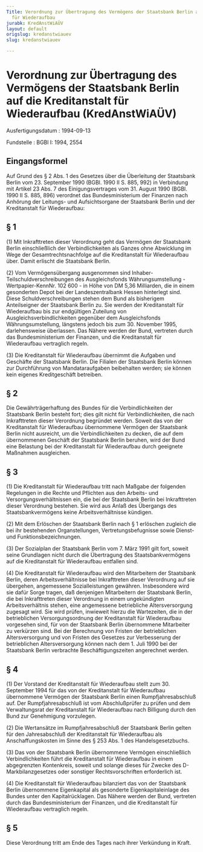 ```yaml
---
Title: Verordnung zur Übertragung des Vermögens der Staatsbank Berlin auf die Kreditanstalt
  für Wiederaufbau
jurabk: KredAnstWiAÜV
layout: default
origslug: kredanstwiauev
slug: kredanstwiauev

---
```


# Verordnung zur Übertragung des Vermögens der Staatsbank Berlin auf die Kreditanstalt für Wiederaufbau (KredAnstWiAÜV)

Ausfertigungsdatum
:   1994-09-13

Fundstelle
:   BGBl I: 1994, 2554



## Eingangsformel

Auf Grund des § 2 Abs. 1 des Gesetzes über die Überleitung der
Staatsbank Berlin vom 23. September 1990 (BGBl. 1990 II S. 885, 992)
in Verbindung mit Artikel 23 Abs. 7 des Einigungsvertrages vom 31.
August 1990 (BGBl. 1990 II S. 885, 896) verordnet das
Bundesministerium der Finanzen nach Anhörung der Leitungs- und
Aufsichtsorgane der Staatsbank Berlin und der Kreditanstalt für
Wiederaufbau:


## § 1

(1) Mit Inkrafttreten dieser Verordnung geht das Vermögen der
Staatsbank Berlin einschließlich der Verbindlichkeiten als Ganzes ohne
Abwicklung im Wege der Gesamtrechtsnachfolge auf die Kreditanstalt für
Wiederaufbau über. Damit erlischt die Staatsbank Berlin.

(2) Vom Vermögensübergang ausgenommen sind Inhaber-
Teilschuldverschreibungen des Ausgleichsfonds Währungsumstellung -
Wertpapier-KennNr. 102 600 - in Höhe von DM 5,36 Milliarden, die in
einem gesonderten Depot bei der Landeszentralbank Hessen hinterlegt
sind. Diese Schuldverschreibungen stehen dem Bund als bisherigem
Anteilseigner der Staatsbank Berlin zu. Sie werden der Kreditanstalt
für Wiederaufbau bis zur endgültigen Zuteilung von
Ausgleichsverbindlichkeiten gegenüber dem Ausgleichsfonds
Währungsumstellung, längstens jedoch bis zum 30. November 1995,
darlehensweise überlassen. Das Nähere werden der Bund, vertreten durch
das Bundesministerium der Finanzen, und die Kreditanstalt für
Wiederaufbau vertraglich regeln.

(3) Die Kreditanstalt für Wiederaufbau übernimmt die Aufgaben und
Geschäfte der Staatsbank Berlin. Die Filialen der Staatsbank Berlin
können zur Durchführung von Mandataraufgaben beibehalten werden; sie
können kein eigenes Kreditgeschäft betreiben.


## § 2

Die Gewährträgerhaftung des Bundes für die Verbindlichkeiten der
Staatsbank Berlin besteht fort; dies gilt nicht für Verbindlichkeiten,
die nach Inkrafttreten dieser Verordnung begründet werden. Soweit das
von der Kreditanstalt für Wiederaufbau übernommene Vermögen der
Staatsbank Berlin nicht ausreicht, um die Verbindlichkeiten zu decken,
die auf dem übernommenen Geschäft der Staatsbank Berlin beruhen, wird
der Bund eine Belastung bei der Kreditanstalt für Wiederaufbau durch
geeignete Maßnahmen ausgleichen.


## § 3

(1) Die Kreditanstalt für Wiederaufbau tritt nach Maßgabe der
folgenden Regelungen in die Rechte und Pflichten aus den Arbeits- und
Versorgungsverhältnissen ein, die bei der Staatsbank Berlin bei
Inkrafttreten dieser Verordnung bestehen. Sie wird aus Anlaß des
Übergangs des Staatsbankvermögens keine Arbeitsverhältnisse kündigen.

(2) Mit dem Erlöschen der Staatsbank Berlin nach § 1 erlöschen
zugleich die bei ihr bestehenden Organstellungen,
Vertretungsbefugnisse sowie Dienst- und Funktionsbezeichnungen.

(3) Der Sozialplan der Staatsbank Berlin vom 7. März 1991 gilt fort,
soweit seine Grundlagen nicht durch die Übertragung des
Staatsbankvermögens auf die Kreditanstalt für Wiederaufbau entfallen
sind.

(4) Die Kreditanstalt für Wiederaufbau wird den Mitarbeitern der
Staatsbank Berlin, deren Arbeitsverhältnisse bei Inkrafttreten dieser
Verordnung auf sie übergehen, angemessene Sozialleistungen gewähren.
Insbesondere wird sie dafür Sorge tragen, daß denjenigen Mitarbeitern
der Staatsbank Berlin, die bei Inkrafttreten dieser Verordnung in
einem ungekündigten Arbeitsverhältnis stehen, eine angemessene
betriebliche Altersversorgung zugesagt wird. Sie wird prüfen,
inwieweit hierzu die Wartezeiten, die in der betrieblichen
Versorgungsordnung der Kreditanstalt für Wiederaufbau vorgesehen sind,
für von der Staatsbank Berlin übernommene Mitarbeiter zu verkürzen
sind. Bei der Berechnung von Fristen der betrieblichen
Altersversorgung und von Fristen des Gesetzes zur Verbesserung der
betrieblichen Altersversorgung können nach dem 1. Juli 1990 bei der
Staatsbank Berlin verbrachte Beschäftigungszeiten angerechnet werden.


## § 4

(1) Der Vorstand der Kreditanstalt für Wiederaufbau stellt zum 30.
September 1994 für das von der Kreditanstalt für Wiederaufbau
übernommene Vermögen der Staatsbank Berlin einen Rumpfjahresabschluß
auf. Der Rumpfjahresabschluß ist vom Abschlußprüfer zu prüfen und dem
Verwaltungsrat der Kreditanstalt für Wiederaufbau nach Billigung durch
den Bund zur Genehmigung vorzulegen.

(2) Die Wertansätze im Rumpfjahresabschluß der Staatsbank Berlin
gelten für den Jahresabschluß der Kreditanstalt für Wiederaufbau als
Anschaffungskosten im Sinne des § 253 Abs. 1 des Handelsgesetzbuchs.

(3) Das von der Staatsbank Berlin übernommene Vermögen einschließlich
Verbindlichkeiten führt die Kreditanstalt für Wiederaufbau in einem
abgegrenzten Kontenkreis, soweit und solange dieses für Zwecke des
D-Markbilanzgesetzes oder sonstiger Rechtsvorschriften erforderlich
ist.

(4) Die Kreditanstalt für Wiederaufbau bilanziert das von der
Staatsbank Berlin übernommene Eigenkapital als gesonderte
Eigenkapitaleinlage des Bundes unter den Kapitalrücklagen. Das Nähere
werden der Bund, vertreten durch das Bundesministerium der Finanzen,
und die Kreditanstalt für Wiederaufbau vertraglich regeln.


## § 5

Diese Verordnung tritt am Ende des Tages nach ihrer Verkündung in
Kraft.

